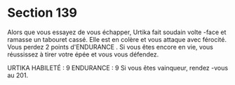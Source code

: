 # Section 139

Alors que vous essayez de vous échapper, Urtika  fait soudain volte -face et ramasse un
tabouret cassé. Elle est en colère et vous attaque avec férocité. Vous perdez 2 points
d'ENDURANCE . Si vous êtes encore en vie, vous réussissez à tirer votre épée et vous vous
défendez.


URTIKA
HABILETÉ  : 9 ENDURANCE  : 9
Si vous êtes vainqueur, rendez -vous au 201.